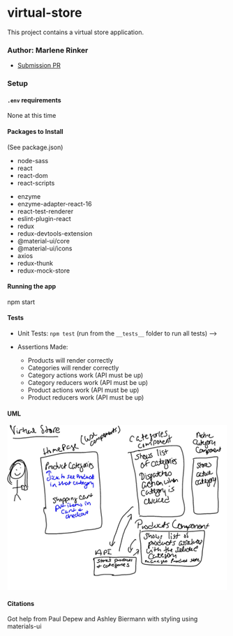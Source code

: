 # virtual-store
This project contains a virtual store application.


### Author: Marlene Rinker

- [Submission PR](https://github.com/marlenerinker-401-advanced-javascript/virtual-store/pull/5)
<!-- - [Tests Report](https://github.com/marlenerinker-401-advanced-javascript/resty/actions)
- [GitHub Pages deployment](https://marlenerinker-401-advanced-javascript.github.io/resty/) -->




### Setup

#### `.env` requirements
None at this time


#### Packages to Install
(See package.json)



- node-sass
- react
- react-dom
- react-scripts
<!-- - react-router-dom -->
<!-- - uuid -->
<!-- - react-jsonschema-form -->
<!-- - react-bootstrap -->
<!-- - bootstrap -->
- enzyme
- enzyme-adapter-react-16
- react-test-renderer 
- eslint-plugin-react
- redux
- redux-devtools-extension
- @material-ui/core
- @material-ui/icons
- axios
- redux-thunk
- redux-mock-store
<!-- - react-bootstrap-4-pagination -->
<!-- - dotenv -->
<!-- - react-cookies -->
<!-- - jsonwebtoken -->



#### Running the app
npm start


#### Tests

- Unit Tests: `npm test` (run from the `__tests__` folder to run all tests) -->

- Assertions Made:
  - Products will render correctly
  - Categories will render correctly
  - Category actions work (API must be up)
  - Category reducers work (API must be up)
  - Product actions work (API must be up)
  - Product reducers work (API must be up)



#### UML
![UML Diagram](virtual-store.jpg)

#### Citations
Got help from Paul Depew and Ashley Biermann with styling using materials-ui